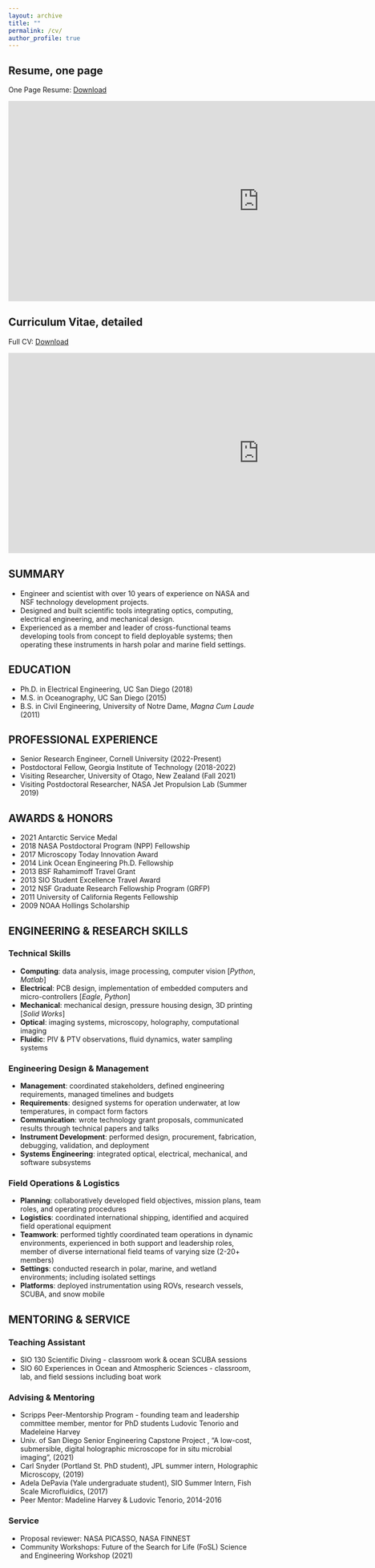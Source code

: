 ```yaml
---
layout: archive
title: ""
permalink: /cv/
author_profile: true
---
```


## Resume, one page 
<p>
One Page Resume: 
<a href="http://andrewdmullen.github.io/files/Resume_Mullen_March2023.pdf">Download </a>
<br>
</p>

<iframe src="https://docs.google.com/gview?url=http://andrewdmullen.github.io/files/Resume_Mullen_March2023.pdf&embedded=true" style="width:1000px; height:400px;" frameborder="0"></iframe>

## Curriculum Vitae, detailed
<p>
Full CV: 
<a href="http://andrewdmullen.github.io/files/CV_Mullen_March2023.pdf">Download </a>
<br>
</p>

<iframe src="https://docs.google.com/gview?url=http://andrewdmullen.github.io/files/CV_Mullen_March2023.pdf&embedded=true" style="width:1000px; height:400px;" frameborder="0"></iframe>

## SUMMARY
* Engineer and scientist with over 10 years of experience on NASA and NSF technology development projects.
* Designed and built scientific tools integrating optics, computing, electrical engineering, and mechanical design.
* Experienced as a member and leader of cross-functional teams developing tools from concept to field deployable systems; then operating these instruments in harsh polar and marine field settings.

## EDUCATION
* Ph.D. in Electrical Engineering, UC San Diego (2018)
* M.S. in Oceanography, UC San Diego (2015)
* B.S. in Civil Engineering, University of Notre Dame, *Magna Cum Laude* (2011)

## PROFESSIONAL EXPERIENCE
* Senior Research Engineer, Cornell University (2022-Present) <br>
* Postdoctoral Fellow, Georgia Institute of Technology (2018-2022) <br>
* Visiting Researcher, University of Otago, New Zealand (Fall 2021)<br>
* Visiting Postdoctoral Researcher, NASA Jet Propulsion Lab (Summer 2019)

## AWARDS & HONORS
* 2021	Antarctic Service Medal <br>
* 2018	NASA Postdoctoral Program (NPP) Fellowship <br>
* 2017	Microscopy Today Innovation Award <br>
* 2014	Link Ocean Engineering Ph.D. Fellowship <br>
* 2013	BSF Rahamimoff Travel Grant <br>
* 2013 SIO Student Excellence Travel Award <br>
* 2012	NSF Graduate Research Fellowship Program (GRFP) <br>
* 2011	University of California Regents Fellowship <br>
* 2009	NOAA Hollings Scholarship <br>

## ENGINEERING & RESEARCH SKILLS
### Technical Skills
* **Computing**: data analysis, image processing, computer vision [*Python*, *Matlab*]
* **Electrical**: PCB design, implementation of embedded computers and micro-controllers [*Eagle*, *Python*]
* **Mechanical**: mechanical design, pressure housing design, 3D printing [*Solid Works*]
* **Optical**: imaging systems, microscopy, holography, computational imaging 
* **Fluidic**: PIV & PTV observations, fluid dynamics, water sampling systems

### Engineering Design & Management
* **Management**: coordinated stakeholders, defined engineering requirements, managed timelines and budgets <br>
* **Requirements**: designed systems for operation underwater, at low temperatures, in compact form factors <br>
* **Communication**: wrote technology grant proposals, communicated results through technical papers and talks <br>
* **Instrument Development**: performed design, procurement, fabrication, debugging, validation, and deployment <br>
* **Systems Engineering**: integrated optical, electrical, mechanical, and software subsystems <br>


### Field Operations & Logistics
* **Planning**: collaboratively developed field objectives, mission plans, team roles, and operating procedures 
* **Logistics**: coordinated international shipping, identified and acquired field operational equipment
* **Teamwork**: performed tightly coordinated team operations in dynamic environments, experienced in both support and leadership roles, member of diverse international field teams of varying size (2-20+ members)
* **Settings**: conducted research in polar, marine, and wetland environments; including isolated settings
* **Platforms**: deployed instrumentation using ROVs, research vessels, SCUBA, and snow mobile

## MENTORING & SERVICE
### Teaching Assistant
* SIO 130 Scientific Diving - classroom work & ocean SCUBA sessions
* SIO 60 Experiences in Ocean and Atmospheric Sciences - classroom, lab, and field sessions including boat work

### Advising & Mentoring
* Scripps Peer-Mentorship Program - founding team and leadership committee member, mentor for PhD students Ludovic Tenorio and Madeleine Harvey
* Univ. of San Diego Senior Engineering Capstone Project , “A low-cost, submersible, digital holographic microscope for in situ microbial imaging”, (2021)
* Carl Snyder (Portland St. PhD student), JPL summer intern, Holographic Microscopy, (2019)
* Adela DePavia (Yale undergraduate student), SIO Summer Intern, Fish Scale Microfluidics, (2017)
* Peer Mentor: Madeline Harvey & Ludovic Tenorio, 2014-2016

### Service
* Proposal reviewer: NASA PICASSO, NASA FINNEST
* Community Workshops: Future of the Search for Life (FoSL) Science and Engineering Workshop (2021)

<!---
<embed src="https://drive.google.com/viewerng/viewer?embedded=true&amp;url=http://andrewdmullen.github.io/files/CV_Mullen_March2023.pdf" height="350" type="application/pdf" target="_blank" />

COURSE WORK, Selected

(UCSD: Univ. of California San Diego, UND: Univ. of Notre Dame, UWA: Univ. of Western Australia)

Mathematics
Intro to Applied Mathematics II (Complex Analysis), UCSD 2013 
Intro to Applied Mathematics I (Partial Differential Equations), UCSD 2012 
Differential Equations, UND 2009
Probability and Statistics, UND 2009
Linear Algebra, UND 2008
Vector Calculus, UND 2008

Data Analysis & Computation
Digital Signal Processing, UCSD 2015
Intro to Computer Vision, UCSD 2012
Computational Methods, UWA 2009

Physics
Fundamentals of Wave Physics I (Ocean Surface Waves and Acoustic Waves), UCSD 2012 
Fundamentals of Wave Physics II (Optics and Seismic Waves), UCSD 2012
Physics II (Electromagnetism), UND 2008
Physics I (Newtonian), UND 2008

Optics & Image Analysis
Advanced Bio-Photonics, UCSD 2014
Physical Optics & Fourier Optics, UCSD 2013
Intro to Ocean Optics, UCSD 2012
Satellite Remote Sensing, UCSD 2012

Fluids Mechanics 
Fluid Mechanics, UCSD 2011
Physical Oceanography, UCSD 2011
Groundwater Hydrology, UND 2011
Hydraulics, UND 2011
Fluid Mechanics, UWA 2009

Solid Mechanics
Civil Engineering Materials, UND 2010
Structural Engineering, UWA 2009
Solid Mechanics, UND 2009
Statics (Mechanics I), UND 2008

Additional Engineering 
Civil Engineering Methods, UND 2008
Engineering Systems I, II, UND 2007-2008
Environmental Engineering, UND 2008
Transportation Engineering, UND 2011
Waste Water Treatment, UND 2011

Geology / Geophysics
Marine Geology, UCSD 2012
Geotechnical Engineering, UND 2010
Engineering Geology, UND 2009

Chemistry
Chemical Oceanography, UCSD 2012
Water Chemistry and Treatment, UND 2011
Bio-Chemistry, UND 2008
General Chemistry, UND 2007

Ocean Bio Sciences
Sea Technology in Bio Research, UCSD 2015
Natural History Below the Tides, UCSD 2014
Coral Reef Ecology, UCSD 2013
Biological Oceanography, UCSD 2011
Marine Biology, UND 2011
Communicating Ocean Science, UCSD 2016
--->